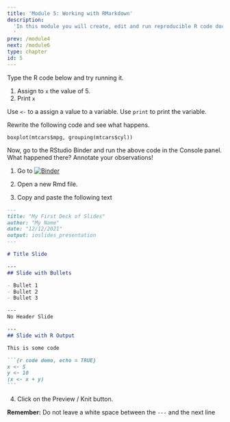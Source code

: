 ```yaml
---
title: 'Module 5: Working with RMarkdown'
description:
  'In this module you will create, edit and run reproducible R code documents using RMarkdown.
  '
prev: /module4
next: /module6
type: chapter
id: 5
---
```


<exercise id="0" title="Learning Outcomes" type="slides">

<slides source="chapter5_00_learning_outcomes">
</slides>

</exercise>

<exercise id="1" title="Introduction to RStudio" type="slides">

<slides source="chapter5_01_introduction_to_Rstudio">
</slides>

</exercise>

<exercise id="2" title="First Steps">

Type the R code below and try running it.

<codeblock id="05_01">

1. Assign to `x` the value of 5.
2. Print `x`

Use `<-` to a assign a value to a variable.
Use `print` to print the variable.

</codeblock>


Rewrite the following code and see what happens.

```
boxplot(mtcars$mpg, grouping(mtcars$cyl))
```
<codeblock id="05_02">

Now, go to the RStudio Binder and run the above code in the Console panel.
What happened there? Annotate your observations!

</codeblock>

</exercise>

<exercise id="3" title="Creating an Rmd file" type="slides">

<slides source="chapter5_02_creating_an_Rmd_file">
</slides>

</exercise>

<exercise id="4" title="Creating a Presentation" type="slides">

<slides source="chapter5_03_creating_a_presentation">

</slides>

</exercise>

<exercise id="5" title="My First Presentation Task">

1. Go to [![Binder](https://mybinder.org/badge_logo.svg)](https://mybinder.org/v2/gh/throughput-ec/ec-binder/main?urlpath=rstudio)

2. Open a new Rmd file.

3. Copy and paste the following text

````markdown
---
title: "My First Deck of Slides"
author: "My Name"
date: "12/12/2021"
output: ioslides_presentation
---

# Title Slide

---
## Slide with Bullets

- Bullet 1
- Bullet 2
- Bullet 3

---
No Header Slide

---
## Slide with R Output

This is some code

```{r code demo, echo = TRUE}
x <- 5
y <- 10
(x <- x + y)
``` 
````



4. Click on the Preview / Knit button.

**Remember:** Do not leave a white space between the `---` and the next line


</exercise>

<exercise id="6" title="Creating an R Project" type="slides">

<slides source="chapter5_04_R_project">
</slides>

</exercise>


<exercise id="7" title="Summary and Conclusions" type="slides">

<slides source="chapter5_05_summary_and_conclusions">
</slides>

</exercise>